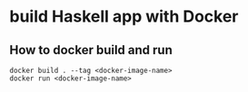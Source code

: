 # build Haskell app with Docker


## How to docker build and run

```
docker build . --tag <docker-image-name>
docker run <docker-image-name>
```
